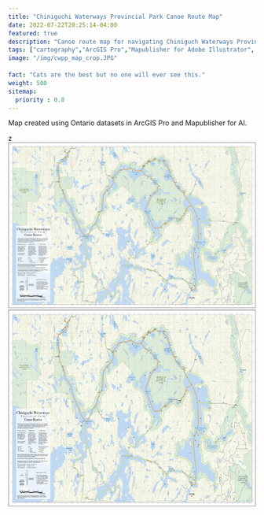```yaml
---
title: "Chiniguchi Waterways Provincial Park Canoe Route Map"
date: 2022-07-22T20:25:14-04:00
featured: true
description: "Canoe route map for navigating Chiniguch Waterways Provincial Park in northern Ontario."
tags: ["cartography","ArcGIS Pro","Mapublisher for Adobe Illustrator", "canoe route map"]
image: "/img/cwpp_map_crop.JPG"

fact: "Cats are the best but no one will ever see this."
weight: 500
sitemap:
  priority : 0.8
---
```



Map created using Ontario datasets in ArcGIS Pro and Mapublisher for AI.

z
![chiniguchi waterways map](/img/cwpp_map_crop.JPG "Chiniguchi Waterways PP Canoe Route Map")
<img src="/img/cwpp_map_crop.JPG" alt="chiniguchi waterways map" style="height: 400px; width:300px."/>


